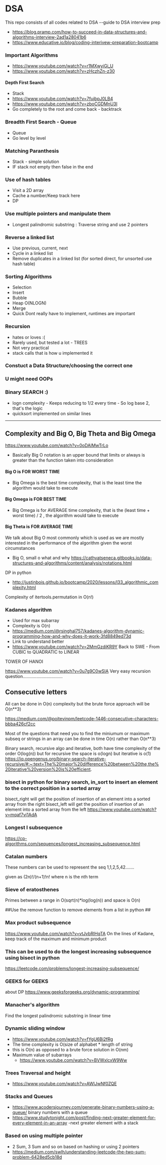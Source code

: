 # DSA
This repo consists of all codes related to DSA --guide to DSA interview prep
- https://blog.pramp.com/how-to-succeed-in-data-structures-and-algorithms-interview-2ad1a28041b6
- https://www.educative.io/blog/coding-interivew-preparation-bootcamp

### Important Algorithms
- https://www.youtube.com/watch?v=r1MXwyiGi_U
- https://www.youtube.com/watch?v=zHczhZn-z30
#### Depth First Search 
   - Stack
   - https://www.youtube.com/watch?v=7fujbpJ0LB4
   - https://www.youtube.com/watch?v=zboCGDMnU3I
   - Go completely to the root and come back - backtrack
### Breadth First Search - Queue
   - Queue
   - Go level by level
### Matching Paranthesis
  - Stack - simple solution
  - IF stack not empty then false in the end
### Use of hash tables
  - Visit a 2D array
  - Cache a number/Keep track here
  - DP
### Use multiple pointers and manipulate them
   - Longest palindromic substring : Traverse string and use 2 pointers 
### Reverse a linked list
   - Use previous, current, next 
   - Cycle in a linked list
   - Remove duplicates in a linked list (for sorted direct, for unsorted use hash table)

### Sorting Algorithms
   - Selection
   - Insert
   - Bubble
   - Heap
   O(NLOGN)
   - Merge
   - Quick
Dont really have to implement, runtimes are important

### Recursion
- hates or loves :(
- Rarely used, but tested a lot - TREES
- Not very practical
- stack calls that is how u implemented it

### Constuct a Data Structure/choosing the correct one

### U might need OOPs

### Binary SEARCH :)
 - logn complexity - Keeps reducing to 1/2 every time - So log base 2, that's the logic
 - quicksort implemented on similar lines

----------------------------------------------------------------------------------------------------------
## Complexity and Big O, Big Theta and Big Omega

https://www.youtube.com/watch?v=0oDAlMwTrLo
- Basically Big O notation is an upper bound that limits or always is greater than the function taken into consideration 
#### Big O is FOR WORST TIME
- Big Omega is the best time complexity, that is the least time the algorithm would take to execute
#### Big Omega is FOR BEST TIME
- Big Omega is for AVERAGE time complexity, that is the (least time + worst time) / 2 , the algorithm would take to execute
#### Big Theta is FOR AVERAGE TIME

We talk about Big O most commonly which is used as we are mostly interested in the performance of the algorithm given the worst circumstances

- Big O, small o what and why
https://cathyatseneca.gitbooks.io/data-structures-and-algorithms/content/analysis/notations.html

DP in python
- http://justinbois.github.io/bootcamp/2020/lessons/l33_algorithmic_complexity.html

Complexity of itertools.permutation in O(n!)
### Kadanes algorithm ###

- Used for max subarray
- Complexity is O(n)
- https://medium.com/@rsinghal757/kadanes-algorithm-dynamic-programming-how-and-why-does-it-work-3fd8849ed73d
- Link to understand better
- https://www.youtube.com/watch?v=2MmGzdiKR9Y Back to SWE - From CUBIC to QUADRATIC to LINEAR 


TOWER OF HANOI

https://www.youtube.com/watch?v=0u7g9C0wSIA
Very easy recursion question................................

## Consecutive letters ##
All can be done in O(n) complexity but the brute force approach will be O(n**3)

https://medium.com/@poitevinpm/leetcode-1446-consecutive-characters-bbba426cf2cc

Most of the questions that need you to find the miniumum or maximum subseq or strings in an array can be done in time O(n) rather than O(n**3)


Binary search, recursive algo and iterative, both have time complexity of the order O(log(n)) but for recursive the space is o(logn) but iterative is o(1)
https://iq.opengenus.org/binary-search-iterative-recursive/#:~:text=The%20major%20difference%20between%20the,the%20iterative%20version%20is%20efficient.

### bisect in python for binary search,  in_sort to insert an element to the correct position in a sorted array ###
bisect_right will get the position of insertion of an element into a sorted array from the right
bisect_left will get the position of insertion of an element into a sorted array from the left
https://www.youtube.com/watch?v=mqaf7vj1AdA

### Longest I subsequence ###
https://cp-algorithms.com/sequences/longest_increasing_subsequence.html 

### Catalan numbers ###

These numbers can be used to represent the seq 1,1,2,5,42.......

given as (2n)!/(n+1)!n! where n is the nth term

### Sieve of eratosthenes ###
Primes between a range in O(sqrt(n)*log(log(n)) and space is O(n)


##Use the remove function to remove elements from a list in python ##
### Max product subsequence ##
https://www.youtube.com/watch?v=vtJvbRlHqTA
On the lines of Kadane, keep track of the maximum and minimum product


### This can be used to do the longest increasing subsequence using bisect in python ##

https://leetcode.com/problems/longest-increasing-subsequence/

### GEEKS for GEEKS
about DP
https://www.geeksforgeeks.org/dynamic-programming/

### Manacher's algorithm
Find the longest palindromic substring in linear time

### Dynamic sliding window
- https://www.youtube.com/watch?v=fYgU6Bi2fRg
- The time complexity is O(size of alphabet * length of string
- this is O(n) as opposed to a brute force solution in O(nm)
- Maximum value of subarrays 
   - https://www.youtube.com/watch?v=BVWxlcxW9Ww
### Trees Traversal and height 
- https://www.youtube.com/watch?v=AWIJwNf0ZQE

### Stacks and Queues
   - https://www.acodersjourney.com/generate-binary-numbers-using-a-queue/ binary numbers with a queue
   - https://www.studytonight.com/post/finding-next-greater-element-for-every-element-in-an-array -next greater element with a stack

### Based on using multiple pointer
- 2 Sum, 3 Sum and so on based on hashing or using 2 pointers
 - https://medium.com/swlh/understanding-leetcode-the-two-sum-problem-6428ed5cb18d 
